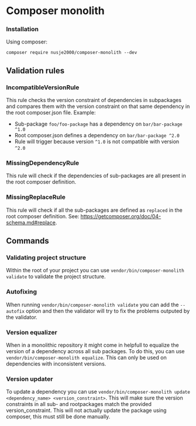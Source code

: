 # Composer monolith

### Installation
Using composer:
```
composer require nusje2000/composer-monolith --dev
```

## Validation rules
### IncompatibleVersionRule
This rule checks the version constraint of dependencies in subpackages and compares them with the version constraint on that same dependency in the root composer.json file. Example:
 - Sub-package `foo/foo-package` has a dependency on `bar/bar-package ^1.0`
 - Root composer.json defines a dependency on `bar/bar-package ^2.0`
 - Rule will trigger because version `^1.0` is not compatible with version `^2.0`

### MissingDependencyRule
This rule will check if the dependencies of sub-packages are all present in the root composer definition.

### MissingReplaceRule
This rule will check if all the sub-packages are defined as `replaced` in the root composer definition. See: https://getcomposer.org/doc/04-schema.md#replace.

## Commands
### Validating project structure
Within the root of your project you can use `vendor/bin/composer-monolith validate`
to validate the project structure.

### Autofixing
When running `vendor/bin/composer-monolith validate` you can add the
`--autofix` option and then the validator will try to fix the
problems outputed by the validator.

### Version equalizer
When in a monolithic repository it might come in helpfull to equalize
the version of a dependency across all sub packages. To do this, you
can use `vendor/bin/composer-monolith equalize`. This can only be used
on dependencies with inconsistent versions.

### Version updater
To update a dependency you can use
`vendor/bin/composer-monolith update <dependency_name> <version_constraint>`.
This will make sure the version constraints in all sub- and rootpackages
match the provided version_constraint. This will not actually update the
package using composer, this must still be done manually.
